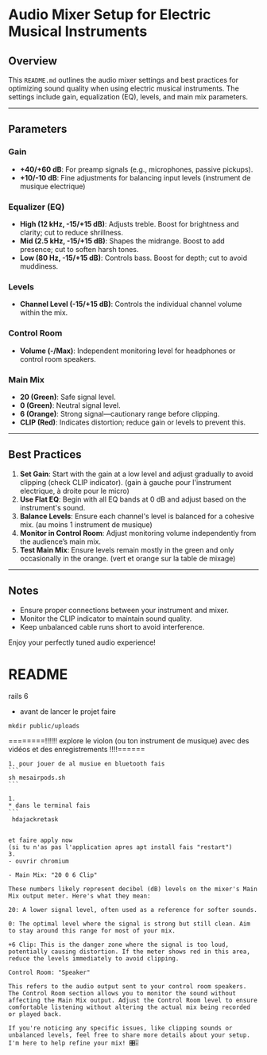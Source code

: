 # Audio Mixer Setup for Electric Musical Instruments

## Overview
This `README.md` outlines the audio mixer settings and best practices for optimizing sound quality when using electric musical instruments. The settings include gain, equalization (EQ), levels, and main mix parameters.

---

## Parameters
### Gain
- **+40/+60 dB**: For preamp signals (e.g., microphones, passive pickups).
- **+10/-10 dB**: Fine adjustments for balancing input levels (instrument de musique electrique)

### Equalizer (EQ)
- **High (12 kHz, -15/+15 dB)**: Adjusts treble. Boost for brightness and clarity; cut to reduce shrillness.
- **Mid (2.5 kHz, -15/+15 dB)**: Shapes the midrange. Boost to add presence; cut to soften harsh tones.
- **Low (80 Hz, -15/+15 dB)**: Controls bass. Boost for depth; cut to avoid muddiness.

### Levels
- **Channel Level (-15/+15 dB)**: Controls the individual channel volume within the mix.

### Control Room
- **Volume (-/Max)**: Independent monitoring level for headphones or control room speakers.

### Main Mix
- **20 (Green)**: Safe signal level.
- **0 (Green)**: Neutral signal level.
- **6 (Orange)**: Strong signal—cautionary range before clipping.
- **CLIP (Red)**: Indicates distortion; reduce gain or levels to prevent this.

---

## Best Practices
1. **Set Gain**: Start with the gain at a low level and adjust gradually to avoid clipping (check CLIP indicator). (gain à gauche pour l'instrument electrique, à droite pour le micro)
2. **Use Flat EQ**: Begin with all EQ bands at 0 dB and adjust based on the instrument's sound.
3. **Balance Levels**: Ensure each channel's level is balanced for a cohesive mix. (au moins 1 instrument de musique)
4. **Monitor in Control Room**: Adjust monitoring volume independently from the audience’s main mix.
5. **Test Main Mix**: Ensure levels remain mostly in the green and only occasionally in the orange. (vert et orange sur la table de mixage)

---

## Notes
- Ensure proper connections between your instrument and mixer.
- Monitor the CLIP indicator to maintain sound quality.
- Keep unbalanced cable runs short to avoid interference.

Enjoy your perfectly tuned audio experience!


# README
rails 6 

- avant de lancer le projet faire


```
mkdir public/uploads
```

========!!!!!! explore le violon (ou ton instrument de musique) avec des vidéos et des enregistrements !!!!======

~~~~~~> enregistre toi et ajoute ton accompagnement  pour jouer et t'enregistrer
1. pour jouer de al musiue en bluetooth fais
```
sh mesairpods.sh
```

1.
* dans le terminal fais 
```
 hdajackretask 


et faire apply now
(si tu n'as pas l'application apres apt install fais "restart")
3.
- ouvrir chromium

- Main Mix: "20 0 6 Clip"

These numbers likely represent decibel (dB) levels on the mixer's Main Mix output meter. Here's what they mean:

20: A lower signal level, often used as a reference for softer sounds.

0: The optimal level where the signal is strong but still clean. Aim to stay around this range for most of your mix.

+6 Clip: This is the danger zone where the signal is too loud, potentially causing distortion. If the meter shows red in this area, reduce the levels immediately to avoid clipping.

Control Room: "Speaker"

This refers to the audio output sent to your control room speakers. The Control Room section allows you to monitor the sound without affecting the Main Mix output. Adjust the Control Room level to ensure comfortable listening without altering the actual mix being recorded or played back.

If you're noticing any specific issues, like clipping sounds or unbalanced levels, feel free to share more details about your setup. I'm here to help refine your mix! 🎛️🎚️


